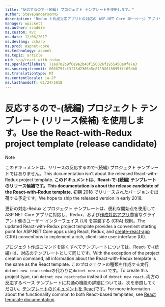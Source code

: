 ```yaml
---
title: "反応するので-(続編) プロジェクト テンプレートを使用します。"
author: SteveSandersonMS
description: "Redux と作成対応アプリとの対応の ASP.NET Core 単一ページ アプリケーション (SPA) リリース候補プロジェクト テンプレートを使って開始する方法を説明します。"
manager: wpickett
ms.author: scaddie
ms.custom: mvc
ms.date: 12/06/2017
ms.devlang: csharp
ms.prod: aspnet-core
ms.technology: aspnet
ms.topic: article
uid: spa/react-with-redux
ms.openlocfilehash: 71a8702b9f6e9a2b40f150026f1955450e0fa7a3
ms.sourcegitcommit: 060879fcf3f73d2366b5c811986f8695fff65db8
ms.translationtype: MT
ms.contentlocale: ja-JP
ms.lasthandoff: 01/24/2018
---
```

# <a name="use-the-react-with-redux-project-template-release-candidate"></a><span data-ttu-id="a04fe-103">反応するので-(続編) プロジェクト テンプレート (リリース候補) を使用します。</span><span class="sxs-lookup"><span data-stu-id="a04fe-103">Use the React-with-Redux project template (release candidate)</span></span>

> [!NOTE]
> <span data-ttu-id="a04fe-104">このドキュメントは、リリースの反応するので-(続編) プロジェクト テンプレートではありません。</span><span class="sxs-lookup"><span data-stu-id="a04fe-104">This documentation isn't about the released React-with-Redux project template.</span></span> <span data-ttu-id="a04fe-105">**このドキュメントは、React-で-(続編) テンプレートのリリース候補です。**</span><span class="sxs-lookup"><span data-stu-id="a04fe-105">**This documentation is about the release candidate of the React-with-Redux template.**</span></span> <span data-ttu-id="a04fe-106">初期 2018 でリリースされたバージョンを出荷する予定です。</span><span class="sxs-lookup"><span data-stu-id="a04fe-106">We hope to ship the released version in early 2018.</span></span>

<span data-ttu-id="a04fe-107">更新の対応-Redux とプロジェクト テンプレートは、便利な開始点を使用して ASP.NET Core アプリに対応し、Redux、および[作成対応アプリ](https://github.com/facebookincubator/create-react-app)豊富なクライアント側のユーザー インターフェイス (UI) を実装する (CRA) 規則。</span><span class="sxs-lookup"><span data-stu-id="a04fe-107">The updated React-with-Redux project template provides a convenient starting point for ASP.NET Core apps using React, Redux, and [create-react-app](https://github.com/facebookincubator/create-react-app) (CRA) conventions to implement a rich, client-side user interface (UI).</span></span>

<span data-ttu-id="a04fe-108">プロジェクト作成コマンドを除くすべてテンプレートについては、React-で-(続編) は、対応のテンプレートとして同じです。</span><span class="sxs-lookup"><span data-stu-id="a04fe-108">With the exception of the project creation command, all information about the React-with-Redux template is the same as the React template.</span></span> <span data-ttu-id="a04fe-109">このプロジェクトの種類を作成する実行`dotnet new reactredux`の代わりに`dotnet new react`です。</span><span class="sxs-lookup"><span data-stu-id="a04fe-109">To create this project type, run `dotnet new reactredux` instead of `dotnet new react`.</span></span> <span data-ttu-id="a04fe-110">両方の反応するベース テンプレートに共通の機能の詳細については、次を参照してください。[テンプレートのドキュメントを React](xref:spa/react)です。</span><span class="sxs-lookup"><span data-stu-id="a04fe-110">For more information about the functionality common to both React-based templates, see [React template documentation](xref:spa/react).</span></span>
